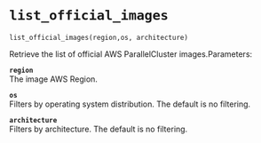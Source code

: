 # `list_official_images`<a name="pc-py-lib-api-logs-list-official-images"></a>

```
list_official_images(region,os, architecture)
```

Retrieve the list of official AWS ParallelCluster images\.Parameters:

**`region`**  
The image AWS Region\.

**`os`**  
Filters by operating system distribution\. The default is no filtering\.

**`architecture`**  
Filters by architecture\. The default is no filtering\.